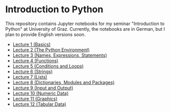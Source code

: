 Introduction to Python
======================

This repository contains Jupyter notebooks for my seminar "Introduction to Python" at University of Graz. Currently, the notebooks are in German, but I plan to provide English versions soon.

- [Lecture 1 (Basics)](https://nbviewer.jupyter.org/github/cbrnr/python_intro/blob/master/1/1%20-%20Grundlagen.ipynb?flush_cache=true)
- [Lecture 2 (The Python Environment)](https://nbviewer.jupyter.org/github/cbrnr/python_intro/blob/master/2/2%20-%20Die%20Python-Umgebung.ipynb?flush_cache=true)
- [Lecture 3 (Names, Expressions, Statements)](https://nbviewer.jupyter.org/github/cbrnr/python_intro/blob/master/3/3%20-%20Namen%2C%20Ausdr%C3%BCcke%2C%20Anweisungen.ipynb?flush_cache=true)
- [Lecture 4 (Functions)](https://nbviewer.jupyter.org/github/cbrnr/python_intro/blob/master/4/4%20-%20Funktionen.ipynb?flush_cache=true)
- [Lecture 5 (Conditions and Loops)](https://nbviewer.jupyter.org/github/cbrnr/python_intro/blob/master/5/5%20-%20Bedingungen%2C%20Schleifen.ipynb?flush_cache=true)
- [Lecture 6 (Strings)](https://nbviewer.jupyter.org/github/cbrnr/python_intro/blob/master/6/6%20-%20Strings.ipynb?flush_cache=true)
- [Lecture 7 (Lists)](https://nbviewer.jupyter.org/github/cbrnr/python_intro/blob/master/7/7%20-%20Listen.ipynb?flush_cache=true)
- [Lecture 8 (Dictionaries, Modules and Packages)](https://nbviewer.jupyter.org/github/cbrnr/python_intro/blob/master/8/8%20-%20Dictionaries%2C%20Module%20und%20Packages.ipynb?flush_cache=true)
- [Lecture 9 (Input and Output)](https://github.com/cbrnr/intro_python/blob/master/9/9%20-%20Ein-%20und%20Ausgabe.ipynb)
- [Lecture 10 (Numeric Data)](https://github.com/cbrnr/python_intro/blob/master/10/10%20-%20Numerische%20Daten.ipynb)
- [Lecture 11 (Graphics)](https://github.com/cbrnr/python_intro/blob/master/11/11%20-%20Grafiken.ipynb)
- [Lecture 12 (Tabular Data)](https://github.com/cbrnr/python_intro/blob/master/12/12%20-%20Tabellarische%20Daten.ipynb)
